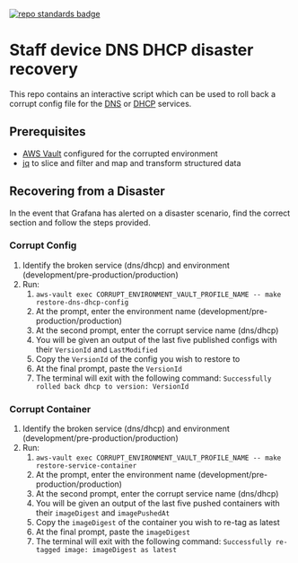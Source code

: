 [![repo standards badge](https://img.shields.io/badge/dynamic/json?color=blue&style=flat&logo=github&labelColor=32393F&label=MoJ%20Compliant&query=%24.result&url=https%3A%2F%2Foperations-engineering-reports.cloud-platform.service.justice.gov.uk%2Fapi%2Fv1%2Fcompliant_public_repositories%2Fstaff-device-dns-dhcp-disaster-recovery)](https://operations-engineering-reports.cloud-platform.service.justice.gov.uk/public-github-repositories.html#staff-device-dns-dhcp-disaster-recovery "Link to report")

# Staff device DNS DHCP disaster recovery

This repo contains an interactive script which can be used to roll back a corrupt config file for the [DNS](https://github.com/ministryofjustice/staff-device-dns-server) or [DHCP](https://github.com/ministryofjustice/staff-device-dhcp-server) services.

## Prerequisites

- [AWS Vault](https://ministryofjustice.github.io/cloud-operations/documentation/team-guide/best-practices/use-aws-sso.html#configure-aws-vault) configured for the corrupted environment
- [jq](https://stedolan.github.io/jq/) to slice and filter and map and transform structured data

## Recovering from a Disaster
In the event that Grafana has alerted on a disaster scenario, find the correct section and follow the steps provided.

### Corrupt Config 
1. Identify the broken service (dns/dhcp) and environment (development/pre-production/production)
2. Run:
   1. `aws-vault exec CORRUPT_ENVIRONMENT_VAULT_PROFILE_NAME -- make restore-dns-dhcp-config`
   2. At the prompt, enter the environment name (development/pre-production/production)
   3. At the second prompt, enter the corrupt service name (dns/dhcp)
   4. You will be given an output of the last five published configs with their `VersionId` and `LastModified`
   5. Copy the `VersionId` of the config you wish to restore to
   6. At the final prompt, paste the `VersionId`
   7. The terminal will exit with the following command: `Successfully rolled back dhcp to version: VersionId`

### Corrupt Container
1. Identify the broken service (dns/dhcp) and environment (development/pre-production/production)
2. Run:
   1. `aws-vault exec CORRUPT_ENVIRONMENT_VAULT_PROFILE_NAME -- make restore-service-container`
   2. At the prompt, enter the environment name (development/pre-production/production)
   3. At the second prompt, enter the corrupt service name (dns/dhcp)
   4. You will be given an output of the last five pushed containers with their `imageDigest` and `imagePushedAt`
   5. Copy the `imageDigest` of the container you wish to re-tag as latest
   6. At the final prompt, paste the `imageDigest`
   7. The terminal will exit with the following command: `Successfully re-tagged image: imageDigest as latest`

